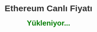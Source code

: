 <!DOCTYPE html>
<html lang="en">
<head>
  <meta charset="UTF-8">
  <meta name="viewport" content="width=device-width, initial-scale=1.0">
  <title>Ethereum Canlı Fiyatı</title>
  <style>
    body {
      font-family: Arial, sans-serif;
      text-align: center;
      padding: 20px;
    }
    h1 {
      color: #333;
    }
    #eth-price {
      font-size: 24px;
      font-weight: bold;
      color: #008000;
    }
  </style>
</head>
<body>
  <h1>Ethereum Canlı Fiyatı</h1>
  <div id="eth-price">Yükleniyor...</div>
  <script>
    async function getEthPrice() {
      const response = await fetch('https://api.coingecko.com/api/v3/simple/price?ids=ethereum&vs_currencies=usd');
      const data = await response.json();
      document.getElementById('eth-price').textContent = '$' + data.ethereum.usd;
    }
    getEthPrice();
  </script>
</body>
</html>
